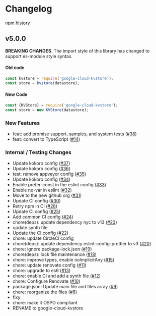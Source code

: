 # Changelog

[npm history][1]

[1]: https://www.npmjs.com/package/google-cloud-kvstore?activeTab=versions

## v5.0.0

**BREAKING CHANGES**. The import style of this library has changed to support es-module style syntax.

#### Old code
```js
const kvstore = require('google-cloud-kvstore');
const store = kvstore(datastore);
```

#### New Code
```js
const {KVStore} = require('google-cloud-kvstore');
const store = new KVStore(datastore);
```

### New Features
- feat: add promise support, samples, and system tests ([#38](https://github.com/googleapis/google-cloud-kvstore/pull/38))
- feat: convert to TypeScript ([#14](https://github.com/googleapis/google-cloud-kvstore/pull/14))

### Internal / Testing Changes
- Update kokoro config ([#37](https://github.com/googleapis/google-cloud-kvstore/pull/37))
- Update kokoro config ([#36](https://github.com/googleapis/google-cloud-kvstore/pull/36))
- test: remove appveyor config ([#35](https://github.com/googleapis/google-cloud-kvstore/pull/35))
- Update kokoro config ([#34](https://github.com/googleapis/google-cloud-kvstore/pull/34))
- Enable prefer-const in the eslint config ([#33](https://github.com/googleapis/google-cloud-kvstore/pull/33))
- Enable no-var in eslint ([#32](https://github.com/googleapis/google-cloud-kvstore/pull/32))
- Move to the new github org ([#31](https://github.com/googleapis/google-cloud-kvstore/pull/31))
- Update CI config ([#30](https://github.com/googleapis/google-cloud-kvstore/pull/30))
- Retry npm in CI ([#28](https://github.com/googleapis/google-cloud-kvstore/pull/28))
- Update CI config ([#25](https://github.com/googleapis/google-cloud-kvstore/pull/25))
- Add common CI config ([#24](https://github.com/googleapis/google-cloud-kvstore/pull/24))
- chore(deps): update dependency nyc to v13 ([#23](https://github.com/googleapis/google-cloud-kvstore/pull/23))
- update synth file
- Update the CI config ([#22](https://github.com/googleapis/google-cloud-kvstore/pull/22))
- chore: update CircleCI config
- chore(deps): update dependency eslint-config-prettier to v3 ([#20](https://github.com/googleapis/google-cloud-kvstore/pull/20))
- chore: ignore package-lock.json ([#19](https://github.com/googleapis/google-cloud-kvstore/pull/19))
- chore(deps): lock file maintenance ([#18](https://github.com/googleapis/google-cloud-kvstore/pull/18))
- chore: improve types, enable noImplicitAny ([#15](https://github.com/googleapis/google-cloud-kvstore/pull/15))
- chore: update renovate config ([#11](https://github.com/googleapis/google-cloud-kvstore/pull/11))
- chore: upgrade to es6 ([#13](https://github.com/googleapis/google-cloud-kvstore/pull/13))
- chore: enable CI and add a synth file ([#12](https://github.com/googleapis/google-cloud-kvstore/pull/12))
- chore: Configure Renovate ([#10](https://github.com/googleapis/google-cloud-kvstore/pull/10))
- package.json: Update main file and files array ([#9](https://github.com/googleapis/google-cloud-kvstore/pull/9))
- chore: reorganize the files ([#8](https://github.com/googleapis/google-cloud-kvstore/pull/8))
- fixy
- chore: make it OSPO compliant
- RENAME to google-cloud-kvstore
